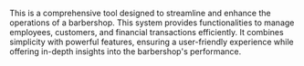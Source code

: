 This is a comprehensive tool designed to streamline and enhance the operations of a barbershop. This system provides functionalities to manage employees, customers, and financial transactions efficiently. It combines simplicity with powerful features, ensuring a user-friendly experience while offering in-depth insights into the barbershop's performance.
